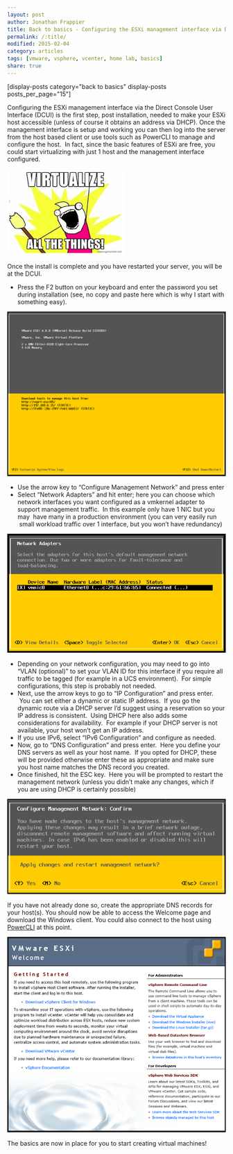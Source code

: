 ```yaml
---
layout: post
author: Jonathan Frappier
title: Back to basics - Configuring the ESXi management interface via DCUI
permalink: /:title/
modified: 2015-02-04
category: articles
tags: [vmware, vsphere, vcenter, home lab, basics]
share: true
---
```

[display-posts category="back to basics" display-posts posts_per_page="15"]

Configuring the ESXi management interface via the Direct Console User Interface (DCUI) is the first step, post installation, needed to make your ESXi host accessible (unless of course it obtains an address via DHCP). Once the management interface is setup and working you can then log into the server from the host based client or use tools such as PowerCLI to manage and configure the host.  In fact, since the basic features of ESXi are free, you could start virtualizing with just 1 host and the management interface configured.

<img src="/images/fulls/virtualize-all-the-things.png" class="fit image">

Once the install is complete and you have restarted your server, you will be at the DCUI.
<ul>
	<li>Press the F2 button on your keyboard and enter the password you set during installation (see, no copy and paste here which is why I start with something easy).</li>
</ul>
<img src="/images/fulls/esxi-6-dcui.png" class="fit image">
<ul>
	<li>Use the arrow key to “Configure Management Network” and press enter</li>
	<li>Select “Network Adapters” and hit enter; here you can choose which network interfaces you want configured as a vmkernel adapter to support management traffic.  In this example only have 1 NIC but you may  have many in a production environment (you can very easily run  small workload traffic over 1 interface, but you won’t have redundancy)</li>
</ul>
<img src="/images/fulls/esxi-6-select-network-adapters.png" class="fit image">
<ul>
	<li>Depending on your network configuration, you may need to go into “VLAN (optional)” to set your VLAN ID for this interface if you require all traffic to be tagged (for example in a UCS environment).  For simple configurations, this step is probably not needed.</li>
	<li>Next, use the arrow keys to go to “IP Configuration” and press enter.  You can set either a dynamic or static IP address.  If you go the dynamic route via a DHCP server I’d suggest using a reservation so your IP address is consistent.  Using DHCP here also adds some considerations for availability.  For example if your DHCP server is not available, your host won’t get an IP address.</li>
	<li>If you use IPv6, select “IPv6 Configuration” and configure as needed.</li>
	<li>Now, go to “DNS Configuration” and press enter.  Here you define your DNS servers as well as your host name.  If you opted for DHCP, these will be provided otherwise enter these as appropriate and make sure you host name matches the DNS record you created.</li>
	<li>Once finished, hit the ESC key.  Here you will be prompted to restart the management network (unless you didn’t make any changes, which if you are using DHCP is certainly possible)</li>
</ul>
<img src="/images/fulls/esxi-6-restart-management-network.png" class="fit image">

If you have not already done so, create the appropriate DNS records for your host(s). You should now be able to access the Welcome page and download the Windows client. You could also connect to the host using <a title="PowerCLI Hacks" href="http://www.virtxpert.com/powercli-hacks/">PowerCLI</a> at this point.

<img src="/images/fulls/esxi-6-download-client.png" class="fit image">

The basics are now in place for you to start creating virtual machines!